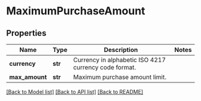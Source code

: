 # MaximumPurchaseAmount

## Properties
Name | Type | Description | Notes
------------ | ------------- | ------------- | -------------
**currency** | **str** | Currency in alphabetic ISO 4217 currency code format. | 
**max_amount** | **str** | Maximum purchase amount limit. | 

[[Back to Model list]](../README.md#documentation-for-models) [[Back to API list]](../README.md#documentation-for-api-endpoints) [[Back to README]](../README.md)


